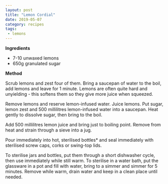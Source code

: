 ```yaml
---
layout: post
title: "Lemon Cordial"
date: 2019-05-07
category: recipes
tags:
 - lemons
---
```


**Ingredients**

* 7-10 unwaxed lemons
* 650g granulated sugar

**Method**

Scrub lemons and zest four of them. Bring a saucepan of water to the boil, add lemons and leave for 1 minute. Lemons are often quite hard and unyielding - this softens them so they give more juice when squeezed.

Remove lemons and reserve lemon-infused water. Juice lemons. Put sugar, lemon zest and 500 millilitres lemon-infused water into a saucepan. Heat gently to dissolve sugar, then bring to the boil.

Add 500 millilitres lemon juice and bring just to boiling point. Remove from heat and strain through a sieve into a jug.

Pour immediately into hot, sterilised bottles* and seal immediately with sterilised screw caps, corks or swing-top lids.

To sterilise jars and bottles, put them through a short dishwasher cycle, then use immediately while still warm. To sterilise in a water bath, put the glassware in a pot and fill with water, bring to a simmer and simmer for 5 minutes. Remove while warm, drain water and keep in a clean place until needed.
